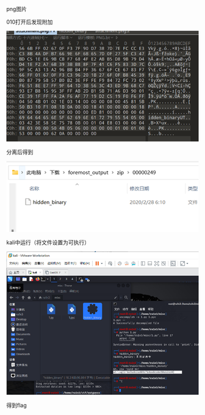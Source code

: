 png图片

010打开后发现附加

![image-20250327210942228](./assets/image-20250327210942228.png)

分离后得到

![image-20250327210945357](./assets/image-20250327210945357.png)

kali中运行（将文件设置为可执行）

![image-20250327210949761](./assets/image-20250327210949761.png)

得到flag